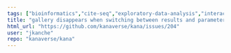 ```yaml
---
tags: ["bioinformatics","cite-seq","exploratory-data-analysis","interactive-analysis","interactive-visualizations","rna-seq","single-cell","webassembly"]
title: "gallery disappears when switching between results and parameter sections"
html_url: "https://github.com/kanaverse/kana/issues/204"
user: "jkanche"
repo: "kanaverse/kana"
---
```


